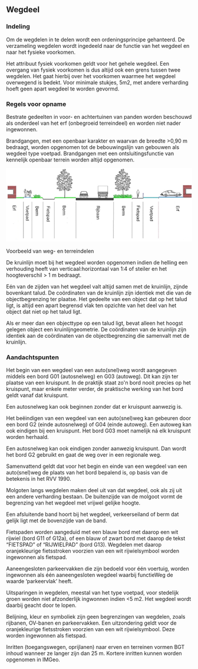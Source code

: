 Wegdeel
-------

### Indeling

Om de wegdelen in te delen wordt een ordeningsprincipe gehanteerd. De
verzameling wegdelen wordt ingedeeld naar de functie van het wegdeel en naar het
fysieke voorkomen.

Het attribuut fysiek voorkomen geldt voor het gehele wegdeel. Een overgang van
fysiek voorkomen is dus altijd ook een grens tussen twee wegdelen. Het gaat
hierbij over het voorkomen waarmee het wegdeel overwegend is bedekt. Voor
minimale stukjes, 5m2, met andere verharding hoeft geen apart wegdeel te worden
gevormd.

### Regels voor opname

Bestrate gedeelten in voor- en achtertuinen van panden worden beschouwd als
onderdeel van het erf (onbegroeid terreindeel) en worden niet nader ingewonnen.

Brandgangen, met een openbaar karakter en waarvan de breedte \>0,90 m bedraagt,
worden opgenomen tot de bebouwingslijn van gebouwen als wegdeel type voetpad.
Brandgangen met een ontsluitingsfunctie van kennelijk openbaar terrein worden
altijd opgenomen.

![](media/8eeffe79b8eac59b938801ebe9da837b.jpg)

Voorbeeld van weg- en terreindelen

De kruinlijn moet bij het wegdeel worden opgenomen indien de helling een
verhouding heeft van verticaal:horizontaal van 1:4 of steiler en het
hoogteverschil \> 1 m bedraagt.

Eén van de zijden van het wegdeel valt altijd samen met de kruinlijn, zijnde
bovenkant talud. De coördinaten van de kruinlijn zijn identiek met die van de
objectbegrenzing ter plaatse. Het gedeelte van een object dat op het talud ligt,
is altijd een apart begrensd vlak ten opzichte van het deel van het object dat
niet op het talud ligt.

Als er meer dan een objecttype op een talud ligt, bevat alleen het hoogst
gelegen object een kruinlijngeometrie. De coördinaten van de kruinlijn zijn
identiek aan de coördinaten van de objectbegrenzing die samenvalt met de
kruinlijn.

### Aandachtspunten

Het begin van een wegdeel van een auto(snel)weg wordt aangegeven middels een
bord G01 (autosnelweg) en G03 (autoweg). Dit kan zijn ter plaatse van een
kruispunt. In de praktijk staat zo'n bord nooit precies op het kruispunt, maar
enkele meter verder, de praktische werking van het bord geldt vanaf dat
kruispunt.

Een autosnelweg kan ook beginnen zonder dat er kruispunt aanwezig is.

Het beëindigen van een wegdeel van een auto(snel)weg kan gebeuren door een bord
G2 (einde autosnelweg) of G04 (einde autoweg). Een autoweg kan ook eindigen bij
een kruispunt. Het bord G03 moet namelijk ná elk kruispunt worden herhaald.

Een autosnelweg kan ook eindigen zonder aanwezig kruispunt. Dan wordt het bord
G2 gebruikt en gaat de weg over in een regionale weg.

Samenvattend geldt dat voor het begin en einde van een wegdeel van een
auto(snel)weg de plaats van het bord bepalend is, op basis van de betekenis in
het RVV 1990.

Molgoten langs wegdelen maken deel uit van dat wegdeel, ook als zij uit een
andere ver­harding bestaan. De buitenzijde van de molgoot vormt de begrenzing
van het wegdeel met vrijwel gelijke hoogte.

Een afsluitende band hoort bij het wegdeel, verkeerseiland of berm dat gelijk
ligt met de bovenzijde van de band.

Fietspaden worden aangeduid met een blauw bord met daarop een wit rijwiel
(bord G11 of G12a), of een blauw of zwart bord met daarop de tekst “FIETSPAD”
of “RIJWIELPAD” (bord G13).
Wegdelen met daarop oranjekleurige fietsstroken voorzien van een wit
rijwielsymbool worden ingewonnen als fietspad.

Aaneengesloten parkeervakken die zijn bedoeld voor één voertuig, worden
ingewonnen als één aaneengesloten wegdeel waarbij functieWeg de waarde
‘parkeervlak’ heeft.

Uitsparingen in wegdelen, meestal van het type voetpad, voor stedelijk groen
worden niet afzonderlijk ingwonnen indien \<5 m2. Het wegdeel wordt daarbij
geacht door te lopen.

Belijning, kleur en symboliek zijn geen begrenzingen van wegdelen, zoals
rijbanen, OV-banen en parkeervakken.
Een uitzondering geldt voor de oranjekleurige fietsstroken voorzien van een wit
rijwielsymbool. Deze worden ingewonnen als fietspad.

Inritten (toegangswegen, oprijlanen) naar erven en terreinen vormen BGT inhoud
wanneer ze langer zijn dan 25 m. Kortere inritten kunnen worden opgenomen in
IMGeo.
